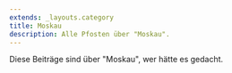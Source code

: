 ```yaml
---
extends: _layouts.category
title: Moskau
description: Alle Pfosten über "Moskau".
---
```

          
Diese Beiträge sind über "Moskau", wer hätte es gedacht.
          